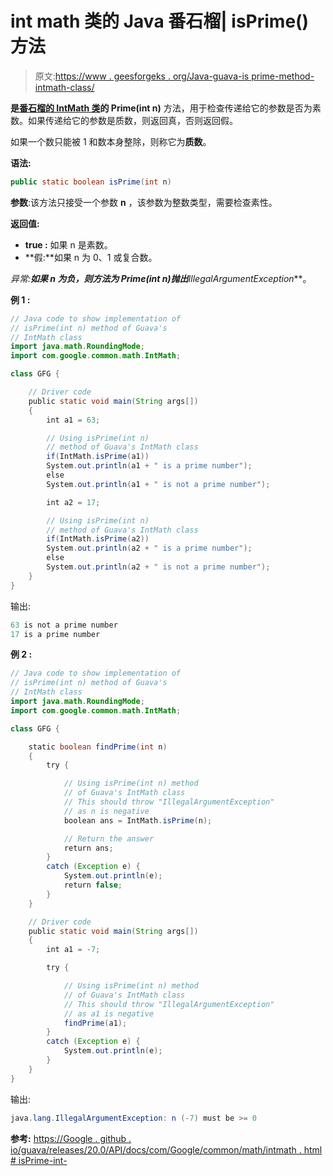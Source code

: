 # int math 类的 Java 番石榴| isPrime()方法

> 原文:[https://www . geesforgeks . org/Java-guava-is prime-method-intmath-class/](https://www.geeksforgeeks.org/java-guava-isprime-method-of-intmath-class/)

**是[番石榴的 IntMath 类](https://www.geeksforgeeks.org/intmath-class-guava-java/)的 Prime(int n)** 方法，用于检查传递给它的参数是否为素数。如果传递给它的参数是质数，则返回真，否则返回假。

如果一个数只能被 1 和数本身整除，则称它为**质数**。

**语法:**

```java
public static boolean isPrime(int n)

```

**参数**:该方法只接受一个参数 **n** ，该参数为整数类型，需要检查素性。

**返回值:**

*   **true :** 如果 n 是素数。
*   **假:**如果 n 为 0、1 或复合数。

**异常:**如果 n 为负，则方法为 Prime(int n)抛出***IllegalArgumentException***。

**例 1 :**

```java
// Java code to show implementation of 
// isPrime(int n) method of Guava's 
// IntMath class
import java.math.RoundingMode; 
import com.google.common.math.IntMath; 

class GFG { 

    // Driver code 
    public static void main(String args[]) 
    { 
        int a1 = 63;

        // Using isPrime(int n) 
        // method of Guava's IntMath class
        if(IntMath.isPrime(a1))
        System.out.println(a1 + " is a prime number");
        else
        System.out.println(a1 + " is not a prime number");

        int a2 = 17;

        // Using isPrime(int n) 
        // method of Guava's IntMath class
        if(IntMath.isPrime(a2))
        System.out.println(a2 + " is a prime number");
        else
        System.out.println(a2 + " is not a prime number");
    } 
} 
```

输出:

```java
63 is not a prime number
17 is a prime number

```

**例 2 :**

```java
// Java code to show implementation of 
// isPrime(int n) method of Guava's 
// IntMath class
import java.math.RoundingMode; 
import com.google.common.math.IntMath; 

class GFG { 

    static boolean findPrime(int n) 
    { 
        try { 

            // Using isPrime(int n) method
            // of Guava's IntMath class
            // This should throw "IllegalArgumentException"
            // as n is negative
            boolean ans = IntMath.isPrime(n); 

            // Return the answer 
            return ans; 
        } 
        catch (Exception e) { 
            System.out.println(e); 
            return false; 
        } 
    } 

    // Driver code 
    public static void main(String args[]) 
    { 
        int a1 = -7; 

        try { 

            // Using isPrime(int n) method
            // of Guava's IntMath class
            // This should throw "IllegalArgumentException"
            // as a1 is negative
            findPrime(a1); 
        } 
        catch (Exception e) { 
            System.out.println(e); 
        } 
    } 
} 
```

输出:

```java
java.lang.IllegalArgumentException: n (-7) must be >= 0

```

**参考:**
[https://Google . github . io/guava/releases/20.0/API/docs/com/Google/common/math/intmath . html # isPrime-int-](https://google.github.io/guava/releases/20.0/api/docs/com/google/common/math/IntMath.html#isPrime-int-)